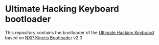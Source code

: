 # Ultimate Hacking Keyboard bootloader

This repository contains the bootloader of the [Ultimate Hacking Keyboard](https://ultimatehackingkeyboard.com/) based on [NXP Kinetis Bootloader](http://www.nxp.com/products/microcontrollers-and-processors/arm-processors/kinetis-cortex-m-mcus/kinetis-symbols-footprints-and-models/kinetis-bootloader:KBOOT) v2.0
